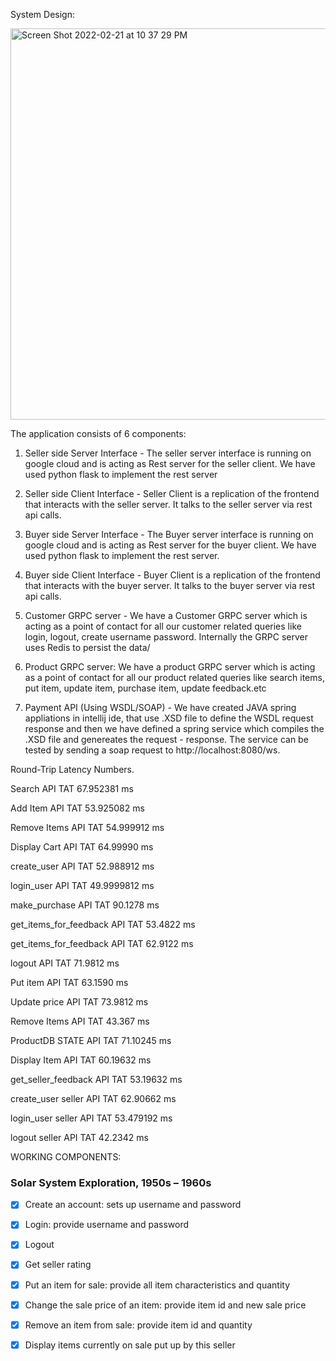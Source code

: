 System Design:

<img width="626" alt="Screen Shot 2022-02-21 at 10 37 29 PM" src="https://user-images.githubusercontent.com/26001477/155069969-5123fb98-a5b2-4e90-965a-d5287af26904.png">


The application consists of 6 components:

1. Seller side Server Interface -  The seller server interface is running on google cloud and is acting as Rest server for the seller client. We have used python flask to implement the rest server


2. Seller side Client Interface - Seller Client is a replication of the frontend that interacts with the seller server. It talks to the seller server via rest api calls. 

3. Buyer side Server Interface - The Buyer server interface is running on google cloud and is acting as Rest server for the buyer client. We have used python flask to implement the rest server. 

4. Buyer side Client Interface - Buyer Client is a replication of the frontend that interacts with the buyer server. It talks to the buyer server via rest api calls. 

5. Customer GRPC server -  We have a Customer GRPC server which is acting as a point of contact for all our customer related queries like login, logout, create username password. Internally the GRPC server uses Redis to persist the data/

6. Product GRPC server: We have a product GRPC server which is acting as a point of contact for all our product related queries like search items, put item, update item, purchase item, update feedback.etc


7. Payment API (Using WSDL/SOAP) -  We have created JAVA spring appliations in intellij ide, that use .XSD file to define the WSDL request response and then we have defined a spring service which compiles the .XSD file and genereates the request - response.  The service can be tested by sending a soap request to http://localhost:8080/ws.


Round-Trip Latency Numbers.

<!-- Buyer Client-Server integrations round-trip latency numbers when client is in local Machine and Server is in GCP in Milliseconds -->

Search API TAT 67.952381 ms

Add Item API TAT 53.925082 ms

Remove Items API TAT 54.999912 ms

Display Cart API TAT 64.99990 ms

create_user API TAT  52.988912 ms

login_user API TAT 49.9999812 ms

make_purchase API TAT 90.1278 ms

get_items_for_feedback API TAT 53.4822 ms

get_items_for_feedback API TAT 62.9122 ms

logout API TAT 71.9812 ms


<!-- Seller Client-Server integrations round-trip latency numbers when client is in local Machine and Server is in GCP in Milliseconds  -->

Put item API TAT 63.1590 ms

Update price API TAT 73.9812 ms

Remove Items API TAT 43.367 ms

ProductDB STATE API TAT 71.10245 ms

Display Item API TAT 60.19632 ms

get_seller_feedback  API TAT  53.19632 ms

create_user seller  API TAT 62.90662 ms

login_user seller API TAT 53.479192 ms

logout seller API TAT  42.2342 ms


WORKING COMPONENTS:

### Solar System Exploration, 1950s – 1960s
- [x] Create an account: sets up username and password 
- [x] Login: provide username and password 
- [x] Logout 
- [x] Get seller rating 
- [x] Put an item for sale: provide all item characteristics and quantity 
- [x] Change the sale price of an item: provide item id and new sale price 
- [x] Remove an item from sale: provide item id and quantity 
- [x] Display items currently on sale put up by this seller

